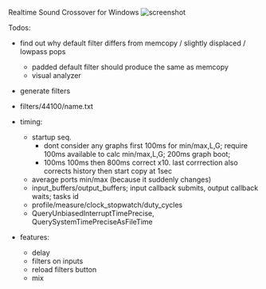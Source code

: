 Realtime Sound Crossover for Windows
![screenshot](https://rtfir.com/screenshot4.png)

Todos:
 
 - find out why default filter differs from memcopy / slightly displaced / lowpass pops
	- padded default filter should produce the same as memcopy
	- visual analyzer

 - generate filters
 - filters/44100/name.txt

 - timing:
    - startup seq.
        - dont consider any graphs first 100ms for min/max,L,G; require 100ms available to calc min/max,L,G; 200ms graph boot;
		- 100ms 100ms then 800ms correct x10. last corrrection also corrects history then start copy at 1sec
    - average ports min/max (because it suddenly changes)
	- input_buffers/output_buffers; input callback submits, output callback waits; tasks id
	- profile/measure/clock_stopwatch/duty_cycles
    - QueryUnbiasedInterruptTimePrecise, QuerySystemTimePreciseAsFileTime

 - features:
    - delay
    - filters on inputs
	- reload filters button
	- mix
